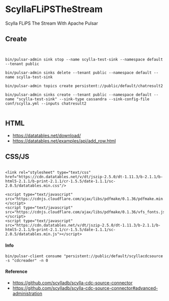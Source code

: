 # ScyllaFLiPSTheStream

Scylla FLiPS The Stream With Apache Pulsar

## Create

````

  
bin/pulsar-admin sink stop --name scylla-test-sink --namespace default --tenant public

bin/pulsar-admin sinks delete --tenant public --namespace default --name scylla-test-sink

bin/pulsar-admin topics create persistent://public/default/chatresult2

bin/pulsar-admin sinks create --tenant public --namespace default --name "scylla-test-sink" --sink-type cassandra --sink-config-file conf/scylla.yml --inputs chatresult2
    
````
## HTML

* https://datatables.net/download/
* https://datatables.net/examples/api/add_row.html


## CSS/JS
````

<link rel="stylesheet" type="text/css" href="https://cdn.datatables.net/v/dt/jszip-2.5.0/dt-1.11.3/b-2.1.1/b-html5-2.1.1/b-print-2.1.1/cr-1.5.5/date-1.1.1/sc-2.0.5/datatables.min.css"/>
 
<script type="text/javascript" src="https://cdnjs.cloudflare.com/ajax/libs/pdfmake/0.1.36/pdfmake.min.js"></script>
<script type="text/javascript" src="https://cdnjs.cloudflare.com/ajax/libs/pdfmake/0.1.36/vfs_fonts.js"></script>
<script type="text/javascript" src="https://cdn.datatables.net/v/dt/jszip-2.5.0/dt-1.11.3/b-2.1.1/b-html5-2.1.1/b-print-2.1.1/cr-1.5.5/date-1.1.1/sc-2.0.5/datatables.min.js"></script>

````

#### Info


````
bin/pulsar-client consume "persistent://public/default/scyllacdcsource -s "cdcreader" -n 0
````

#### Reference
* https://github.com/scylladb/scylla-cdc-source-connector
* https://github.com/scylladb/scylla-cdc-source-connector#advanced-administration
